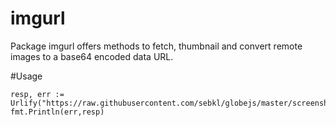 imgurl
======

Package imgurl offers methods to fetch, thumbnail and convert remote images to a base64 encoded data URL.

#Usage

```
resp, err := Urlify("https://raw.githubusercontent.com/sebkl/globejs/master/screenshots/sample_plain.png",100,100)
fmt.Println(err,resp)
```
